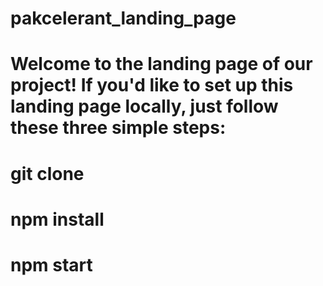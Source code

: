 # pakcelerant_landing_page
# Welcome to the landing page of our project! If you'd like to set up this landing page locally, just follow these three simple steps:
# git clone
# npm install
# npm start

